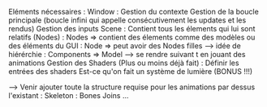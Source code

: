 Eléments nécessaires :
Window :
Gestion du contexte
Gestion de la boucle principale (boucle infini qui appelle consécutivement les updates et les rendus)
Gestion des inputs
Scene :
Contient tous les élements qui lui sont relatifs (Nodes) :
Nodes => contient des élements comme des modèles ou des éléments du GUI :
Node => peut avoir des Nodes filles --> idée de hiérérchie :
Components => Model --> se rendre suivant t en jouant des animations
Gestion des Shaders (Plus ou moins déjà fait) :
Définir les entrées des shaders
Est-ce qu'on fait un système de lumière (BONUS !!!)

--> Venir ajouter toute la structure requise pour les animations par dessus l'existant :
Skeleton :
Bones
Joins
...

